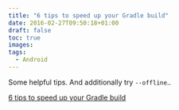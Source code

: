 ```yaml
---
title: "6 tips to speed up your Gradle build"
date: 2016-02-27T09:50:18+01:00
draft: false
toc: true
images:
tags: 
  - Android
---
```


Some helpful tips. And additionally try `--offline`..

[6 tips to speed up your Gradle build](https://medium.com/@shelajev/6-tips-to-speed-up-your-gradle-build-3d98791d3df9#.gnibwralv">https://medium.com/@shelajev/6-tips-to-speed-up-your-gradle-build-3d98791d3df9#.gnibwralv)
